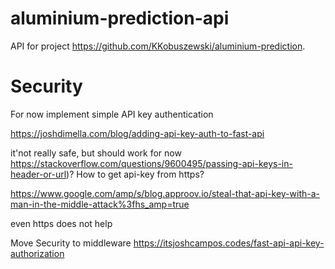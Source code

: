 # aluminium-prediction-api
API for project https://github.com/KKobuszewski/aluminium-prediction.




# Security 

For now implement simple API key authentication

https://joshdimella.com/blog/adding-api-key-auth-to-fast-api

it'not really safe, but should work for now https://stackoverflow.com/questions/9600495/passing-api-keys-in-header-or-url)? How to get api-key from https? 

https://www.google.com/amp/s/blog.approov.io/steal-that-api-key-with-a-man-in-the-middle-attack%3fhs_amp=true

even https does not help

Move Security to middleware https://itsjoshcampos.codes/fast-api-api-key-authorization


